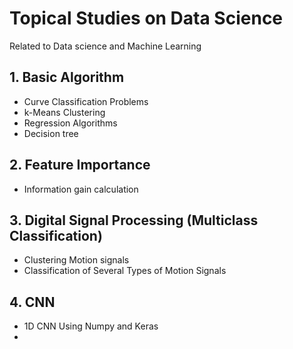 # Topical Studies on Data Science
Related to Data science and Machine Learning

## 1. Basic Algorithm 
   * Curve Classification Problems
   * k-Means Clustering
   * Regression Algorithms 
   * Decision tree 

## 2. Feature Importance 
   * Information gain calculation

## 3. Digital Signal Processing (Multiclass Classification) 
   * Clustering Motion signals 
   * Classification of Several Types of Motion Signals

## 4. CNN 
   * 1D CNN Using Numpy and Keras 
   * 
